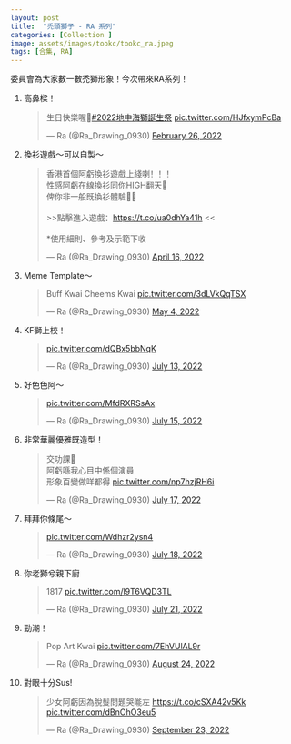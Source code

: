 ```yaml
---
layout: post
title:  "禿頭獅子 - RA 系列"
categories: [Collection ]
image: assets/images/tookc/tookc_ra.jpeg
tags: [合集, RA]
---
```

委員會為大家數一數禿獅形象！今次帶來RA系列！

<ol>
<li>高鼻樑！<br>
<blockquote class="twitter-tweet"><p lang="zh" dir="ltr">生日快樂喔🥰<a href="https://twitter.com/hashtag/2022%E5%9C%B0%E4%B8%AD%E6%B5%B7%E7%8D%85%E8%AA%95%E7%94%9F%E7%A5%AD?src=hash&amp;ref_src=twsrc%5Etfw">#2022地中海獅誕生祭</a> <a href="https://t.co/HJfxymPcBa">pic.twitter.com/HJfxymPcBa</a></p>&mdash; Ra (@Ra_Drawing_0930) <a href="https://twitter.com/Ra_Drawing_0930/status/1497533485640126464?ref_src=twsrc%5Etfw">February 26, 2022</a></blockquote> <script async src="https://platform.twitter.com/widgets.js" charset="utf-8"></script>
</li>

<li>換衫遊戲～可以自製～<br>
<blockquote class="twitter-tweet"><p lang="zh" dir="ltr">香港首個阿虧換衫遊戲上綫喇！！！<br>性感阿虧在線換衫同你HIGH翻天🤤<br>俾你非一般既換衫體驗💃🏻<br><br>&gt;&gt;點擊進入遊戲：<a href="https://t.co/ua0dhYa41h">https://t.co/ua0dhYa41h</a> &lt;&lt;<br><br>*使用細則、參考及示範下收</p>&mdash; Ra (@Ra_Drawing_0930) <a href="https://twitter.com/Ra_Drawing_0930/status/1515172533309698050?ref_src=twsrc%5Etfw">April 16, 2022</a></blockquote> <script async src="https://platform.twitter.com/widgets.js" charset="utf-8"></script>
</li>

<li>Meme Template～<br>
<blockquote class="twitter-tweet"><p lang="en" dir="ltr">Buff Kwai Cheems Kwai <a href="https://t.co/3dLVkQqTSX">pic.twitter.com/3dLVkQqTSX</a></p>&mdash; Ra (@Ra_Drawing_0930) <a href="https://twitter.com/Ra_Drawing_0930/status/1521724329079103488?ref_src=twsrc%5Etfw">May 4, 2022</a></blockquote> <script async src="https://platform.twitter.com/widgets.js" charset="utf-8"></script>
</li>

<li>KF獅上校！<br>
<blockquote class="twitter-tweet" data-conversation="none"><p lang="qme" dir="ltr"> <a href="https://t.co/dQBx5bbNqK">pic.twitter.com/dQBx5bbNqK</a></p>&mdash; Ra (@Ra_Drawing_0930) <a href="https://twitter.com/Ra_Drawing_0930/status/1547186426282115074?ref_src=twsrc%5Etfw">July 13, 2022</a></blockquote> <script async src="https://platform.twitter.com/widgets.js" charset="utf-8"></script>
</li>

<li>好色色阿～<br>
<blockquote class="twitter-tweet" data-conversation="none"><p lang="qme" dir="ltr"> <a href="https://t.co/MfdRXRSsAx">pic.twitter.com/MfdRXRSsAx</a></p>&mdash; Ra (@Ra_Drawing_0930) <a href="https://twitter.com/Ra_Drawing_0930/status/1547867175645761536?ref_src=twsrc%5Etfw">July 15, 2022</a></blockquote> <script async src="https://platform.twitter.com/widgets.js" charset="utf-8"></script>
</li>

<li>非常華麗優雅既造型！<br>
<blockquote class="twitter-tweet" data-conversation="none"><p lang="zh" dir="ltr">交功課🫡<br>阿虧喺我心目中係個演員<br>形象百變做咩都得 <a href="https://t.co/np7hzjRH6i">pic.twitter.com/np7hzjRH6i</a></p>&mdash; Ra (@Ra_Drawing_0930) <a href="https://twitter.com/Ra_Drawing_0930/status/1548816494955745280?ref_src=twsrc%5Etfw">July 17, 2022</a></blockquote> <script async src="https://platform.twitter.com/widgets.js" charset="utf-8"></script>
</li>

<li>拜拜你條尾～<br>
<blockquote class="twitter-tweet" data-conversation="none"><p lang="qme" dir="ltr"> <a href="https://t.co/Wdhzr2ysn4">pic.twitter.com/Wdhzr2ysn4</a></p>&mdash; Ra (@Ra_Drawing_0930) <a href="https://twitter.com/Ra_Drawing_0930/status/1548970369129668608?ref_src=twsrc%5Etfw">July 18, 2022</a></blockquote> <script async src="https://platform.twitter.com/widgets.js" charset="utf-8"></script>
</li>

<li>你老獅兮親下廚<br>
<blockquote class="twitter-tweet" data-conversation="none"><p lang="und" dir="ltr">1817 <a href="https://t.co/l9T6VQD3TL">pic.twitter.com/l9T6VQD3TL</a></p>&mdash; Ra (@Ra_Drawing_0930) <a href="https://twitter.com/Ra_Drawing_0930/status/1550062455526928384?ref_src=twsrc%5Etfw">July 21, 2022</a></blockquote> <script async src="https://platform.twitter.com/widgets.js" charset="utf-8"></script>
</li>

<li>勁潮！<br>
<blockquote class="twitter-tweet"><p lang="en" dir="ltr">Pop Art Kwai <a href="https://t.co/7EhVUlAL9r">pic.twitter.com/7EhVUlAL9r</a></p>&mdash; Ra (@Ra_Drawing_0930) <a href="https://twitter.com/Ra_Drawing_0930/status/1562229836642664449?ref_src=twsrc%5Etfw">August 24, 2022</a></blockquote> <script async src="https://platform.twitter.com/widgets.js" charset="utf-8"></script>
</li>

<li>對眼十分Sus! <br>
<blockquote class="twitter-tweet"><p lang="zh" dir="ltr">少女阿虧因為脫髮問題哭𠹌左 <a href="https://t.co/cSXA42v5Kk">https://t.co/cSXA42v5Kk</a> <a href="https://t.co/dBnOhO3eu5">pic.twitter.com/dBnOhO3eu5</a></p>&mdash; Ra (@Ra_Drawing_0930) <a href="https://twitter.com/Ra_Drawing_0930/status/1573339287005044741?ref_src=twsrc%5Etfw">September 23, 2022</a></blockquote> <script async src="https://platform.twitter.com/widgets.js" charset="utf-8"></script>
</li>

</ol>